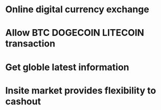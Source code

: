 # Online digital currency exchange

# Allow BTC DOGECOIN LITECOIN transaction

# Get globle latest information

# Insite market provides flexibility to cashout
